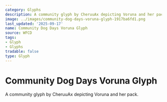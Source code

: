 ```yaml
---
category: Glyphs
description: A community glyph by CheruuAx depicting Voruna and her pack.
image: ../images/community-dog-days-voruna-glyph-1917ba6fd1.png
last_updated: '2025-09-17'
name: Community Dog Days Voruna Glyph
source: WFCD
tags:
- Glyph
- Glyphs
tradable: false
type: Glyph
---
```


# Community Dog Days Voruna Glyph

A community glyph by CheruuAx depicting Voruna and her pack.


